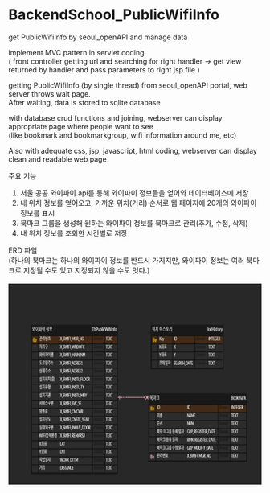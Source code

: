 # BackendSchool_PublicWifiInfo
  get PublicWifiInfo by seoul_openAPI and manage data

implement MVC pattern in servlet coding. <br>
( front controller getting url and searching for right handler ->
                   get view returned by handler and pass parameters to right jsp file )

getting PublicWifiInfo (by single thread) from seoul_openAPI portal, web server throws wait page. <br>
After waiting, data is stored to sqlite database

with database crud functions and joining, webserver can display appropriate page where people want to see <br>
(like bookmark and bookmarkgroup, wifi information around me, etc)

Also with adequate css, jsp, javascript, html coding, webserver can display clean and readable web page 

주요 기능
1. 서울 공공 와이파이 api를 통해 와이파이 정보들을 얻어와 데이터베이스에 저장
2. 내 위치 정보를 얻어오고, 가까운 위치(거리) 순서로 웹 페이지에 20개의 와이파이 정보를 표시
3. 북마크 그룹을 생성해 원하는 와이파이 정보를 북마크로 관리(추가, 수정, 삭제)
4. 내 위치 정보를 조회한 시간별로 저장                                       

ERD 파일 <br>
(하나의 북마크는 하나의 와이파이 정보를 반드시 가지지만, 와이파이 정보는 여러 북마크로 지정될 수도 있고 지정되지 않을 수도 잇다.) <br><br>
<img width="600px" height="400px" src = "./ERD_capture.PNG">
